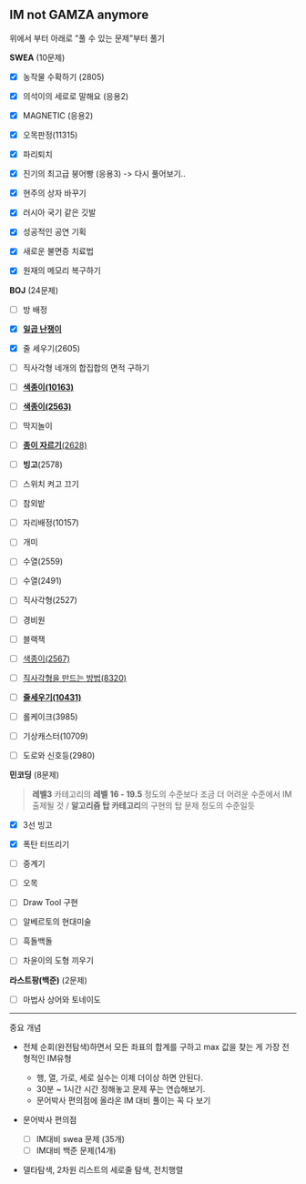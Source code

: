 ## IM not GAMZA anymore

위에서 부터 아래로 "풀 수 있는 문제"부터 풀기



**SWEA** (10문제)

- [x] 농작물 수확하기 (2805)
- [x] 의석이의 세로로 말해요 (응용2)
- [x] MAGNETIC (응용2)
- [x] 오목판정(11315)
- [x] 파리퇴치
- [x] 진기의 최고급 붕어빵 (응용3) -> 다시 풀어보기..
- [x] 현주의 상자 바꾸기
- [x] 러시아 국기 같은 깃발
- [x] 성공적인 공연 기획
- [x] 새로운 불면증 치료법
- [x] 원재의 메모리 복구하기



**BOJ** (24문제)

- [ ] 방 배정

- [x] <u>**일곱 난쟁이**</u>

- [x] 줄 세우기(2605)

- [ ] 직사각형 네개의 합집합의 면적 구하기

- [ ] <u>**색종이(10163)**</u>

- [ ] <u>**색종이(2563)**</u>

- [ ] 딱지놀이

- [ ] <u>**종이 자르기**(2628)</u>

- [ ] **빙고**(2578)

- [ ] 스위치 켜고 끄기

- [ ] 참외밭

- [ ] 자리배정(10157)

- [ ] 개미

- [ ] 수열(2559)

- [ ] 수열(2491)

- [ ] 직사각형(2527)

- [ ] 경비원

- [ ] 블랙잭

- [ ] <u>색종이(2567)</u>

- [ ] <u>직사각형을 만드는 방법(8320)</u>

- [ ] <u>**줄세우기(10431)**</u>

- [ ] 롤케이크(3985)

- [ ] 기상캐스터(10709)

- [ ] 도로와 신호등(2980)

  

  



**민코딩** (8문제)

> **레벨3** 카테고리의 **레벨** **16 - 19.5** 정도의 수준보다 조금 더 어려운 수준에서 IM 출제될 것 / **알고리즘 탑 카테고리**의 구현의 탑 문제 정도의 수준일듯

- [x] 3선 빙고
- [x] 폭탄 터뜨리기
- [ ] 중계기
- [ ] 오목
- [ ] Draw Tool 구현
- [ ] 알베르토의 현대미술
- [ ] 흑돌백돌
- [ ] 차윤이의 도형 끼우기



**라스트팡(백준)**  (2문제)

- [ ] 마법사 상어와 토네이도



---

중요 개념

- 전체 순회(완전탐색)하면서 모든 좌표의 합계를 구하고 max 값을 찾는 게 가장 전형적인 IM유형
  - 행, 열, 가로, 세로 실수는 이제 더이상 하면 안된다. 
  - 30분 ~ 1시간 시간 정해놓고 문제 푸는 연습해보기.
  - 문어박사 편의점에 올라온 IM 대비 풀이는 꼭 다 보기

- 문어박사 편의점
  - [ ] IM대비 swea 문제 (35개)
  - [ ] IM대비 백준 문제(14개)
- 델타탐색, 2차원 리스트의 세로줄 탐색, 전치행렬
